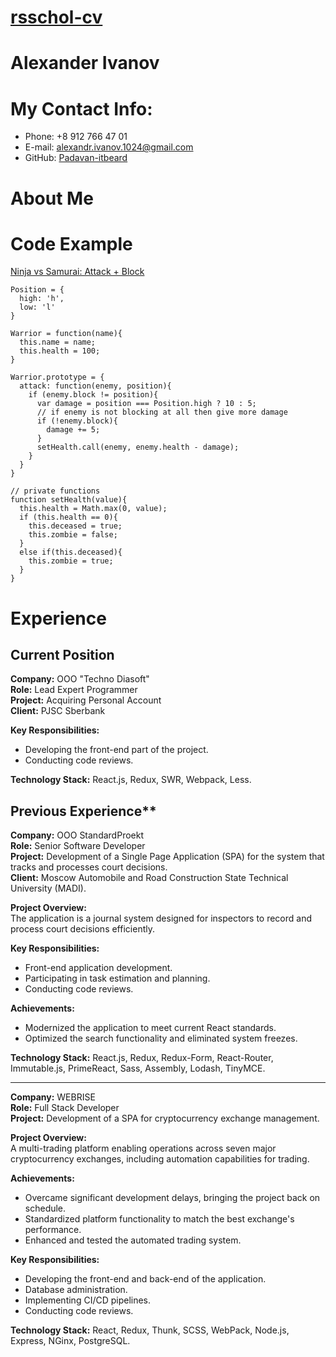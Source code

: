 # [rsschol-cv](https://github.com/Padavan-itbeard/rsschool-cv/cv)

# Alexander Ivanov
# My Contact Info:
- Phone: +8 912 766 47 01
- E-mail: [alexandr.ivanov.1024@gmail.com](alexandr.ivanov.1024@gmail.com)
- GitHub: [Padavan-itbeard](https://github.com/Padavan-itbeard)
# About Me
# Code Example
[Ninja vs Samurai: Attack + Block](https://www.codewars.com/kata/517b2bcf8557c200b8000015)
```
Position = {
  high: 'h',
  low: 'l'
}

Warrior = function(name){
  this.name = name;  
  this.health = 100;
}

Warrior.prototype = {
  attack: function(enemy, position){
    if (enemy.block != position){
      var damage = position === Position.high ? 10 : 5;
      // if enemy is not blocking at all then give more damage
      if (!enemy.block){
        damage += 5;
      }
      setHealth.call(enemy, enemy.health - damage);   
    }
  }
}

// private functions
function setHealth(value){
  this.health = Math.max(0, value);
  if (this.health == 0){
    this.deceased = true;
    this.zombie = false;
  }
  else if(this.deceased){
    this.zombie = true;
  }
}
```
# Experience
## Current Position
**Company:** OOO "Techno Diasoft"  
**Role:** Lead Expert Programmer  
**Project:** Acquiring Personal Account  
**Client:** PJSC Sberbank  

**Key Responsibilities:**  
- Developing the front-end part of the project.  
- Conducting code reviews.  

**Technology Stack:** React.js, Redux, SWR, Webpack, Less.  
## Previous Experience**  

**Company:** OOO StandardProekt  
**Role:** Senior Software Developer  
**Project:** Development of a Single Page Application (SPA) for the system that tracks and processes court decisions.  
**Client:** Moscow Automobile and Road Construction State Technical University (MADI).  

**Project Overview:**  
The application is a journal system designed for inspectors to record and process court decisions efficiently.  

**Key Responsibilities:**  
- Front-end application development.  
- Participating in task estimation and planning.  
- Conducting code reviews.  

**Achievements:**  
- Modernized the application to meet current React standards.  
- Optimized the search functionality and eliminated system freezes.  

**Technology Stack:** React.js, Redux, Redux-Form, React-Router, Immutable.js, PrimeReact, Sass, Assembly, Lodash, TinyMCE.  

---

**Company:** WEBRISE  
**Role:** Full Stack Developer  
**Project:** Development of a SPA for cryptocurrency exchange management.  

**Project Overview:**  
A multi-trading platform enabling operations across seven major cryptocurrency exchanges, including automation capabilities for trading.  

**Achievements:**  
- Overcame significant development delays, bringing the project back on schedule.  
- Standardized platform functionality to match the best exchange's performance.  
- Enhanced and tested the automated trading system.  

**Key Responsibilities:**  
- Developing the front-end and back-end of the application.  
- Database administration.  
- Implementing CI/CD pipelines.  
- Conducting code reviews.  

**Technology Stack:** React, Redux, Thunk, SCSS, WebPack, Node.js, Express, NGinx, PostgreSQL.  





